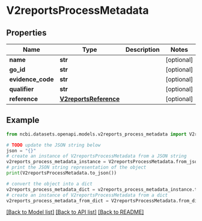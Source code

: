 # V2reportsProcessMetadata


## Properties

Name | Type | Description | Notes
------------ | ------------- | ------------- | -------------
**name** | **str** |  | [optional] 
**go_id** | **str** |  | [optional] 
**evidence_code** | **str** |  | [optional] 
**qualifier** | **str** |  | [optional] 
**reference** | [**V2reportsReference**](V2reportsReference.md) |  | [optional] 

## Example

```python
from ncbi.datasets.openapi.models.v2reports_process_metadata import V2reportsProcessMetadata

# TODO update the JSON string below
json = "{}"
# create an instance of V2reportsProcessMetadata from a JSON string
v2reports_process_metadata_instance = V2reportsProcessMetadata.from_json(json)
# print the JSON string representation of the object
print(V2reportsProcessMetadata.to_json())

# convert the object into a dict
v2reports_process_metadata_dict = v2reports_process_metadata_instance.to_dict()
# create an instance of V2reportsProcessMetadata from a dict
v2reports_process_metadata_from_dict = V2reportsProcessMetadata.from_dict(v2reports_process_metadata_dict)
```
[[Back to Model list]](../README.md#documentation-for-models) [[Back to API list]](../README.md#documentation-for-api-endpoints) [[Back to README]](../README.md)


